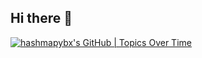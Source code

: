 ## Hi there 👋


[![hashmapybx's GitHub | Topics Over Time](https://stats.quira.sh/hashmapybx/topics-over-time?theme=dark)](https://quira.sh?utm_source=widgets&utm_campaign=hashmapybx)

<!--
**hashmapybx/hashmapybx** is a ✨ _special_ ✨ repository because its `README.md` (this file) appears on your GitHub profile.

Here are some ideas to get you started:

- 🔭 I’m currently working on ...
- 🌱 I’m currently learning ...
- 👯 I’m looking to collaborate on ...
- 🤔 I’m looking for help with ...
- 💬 Ask me about ...
- 📫 How to reach me: ...
- 😄 Pronouns: ...
- ⚡ Fun fact: ...
-->

